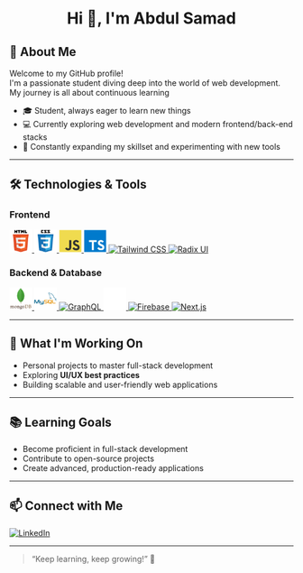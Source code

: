 <h1 align="center">Hi 👋, I'm Abdul Samad</h1>

## 🚀 About Me

Welcome to my GitHub profile!  
I'm a passionate student diving deep into the world of web development. My journey is all about continuous learning

- 🎓 Student, always eager to learn new things  
- 💻 Currently exploring web development and modern frontend/back-end stacks  
- 🌱 Constantly expanding my skillset and experimenting with new tools  

---

## 🛠️ Technologies & Tools

### **Frontend**
<p align="left">
  <a href="https://www.w3.org/html/" target="_blank"> 
    <img src="https://raw.githubusercontent.com/devicons/devicon/master/icons/html5/html5-original-wordmark.svg" alt="HTML5" width="40" height="40"/> 
  </a>
  <a href="https://www.w3schools.com/css/" target="_blank">
    <img src="https://raw.githubusercontent.com/devicons/devicon/master/icons/css3/css3-original-wordmark.svg" alt="CSS3" width="40" height="40"/>
  </a>
  <a href="https://developer.mozilla.org/en-US/docs/Web/JavaScript" target="_blank">
    <img src="https://raw.githubusercontent.com/devicons/devicon/master/icons/javascript/javascript-original.svg" alt="JavaScript" width="40" height="40"/>
  </a>
  <a href="https://www.typescriptlang.org/" target="_blank">
    <img src="https://raw.githubusercontent.com/devicons/devicon/master/icons/typescript/typescript-original.svg" alt="TypeScript" width="40" height="40"/>
  </a>
  <a href="https://tailwindcss.com/" target="_blank">
    <img src="https://www.vectorlogo.zone/logos/tailwindcss/tailwindcss-icon.svg" alt="Tailwind CSS" width="40" height="40"/>
  </a>
  <a href="https://radix-ui.com/" target="_blank">
    <img src="https://avatars.githubusercontent.com/u/75042455?s=200&v=4" alt="Radix UI" width="40" height="40"/>
  </a>
</p>

### **Backend & Database**
<p align="left">
  <a href="https://www.mongodb.com/" target="_blank">
    <img src="https://raw.githubusercontent.com/devicons/devicon/master/icons/mongodb/mongodb-original-wordmark.svg" alt="MongoDB" width="40" height="40"/>
  </a>
  <a href="https://www.mysql.com/" target="_blank">
    <img src="https://raw.githubusercontent.com/devicons/devicon/master/icons/mysql/mysql-original-wordmark.svg" alt="MySQL" width="40" height="40"/>
  </a>
  <a href="https://graphql.org" target="_blank">
    <img src="https://www.vectorlogo.zone/logos/graphql/graphql-icon.svg" alt="GraphQL" width="40" height="40"/>
  </a>
  <a href="https://www.prisma.io/" target="_blank">
    <img src="https://raw.githubusercontent.com/prisma/presskit/main/Assets/Prisma-LightSymbol.svg" alt="Prisma" width="40" height="40"/>
  </a>
  <a href="https://firebase.google.com/" target="_blank">
    <img src="https://www.vectorlogo.zone/logos/firebase/firebase-icon.svg" alt="Firebase" width="40" height="40"/>
  </a>
  <a href="https://nextjs.org/" target="_blank">
    <img src="https://cdn.worldvectorlogo.com/logos/nextjs-2.svg" alt="Next.js" width="40" height="40"/>
  </a>
</p>

---

## 🌟 What I'm Working On

- Personal projects to master full-stack development  
- Exploring **UI/UX best practices**  
- Building scalable and user-friendly web applications  

---

## 📚 Learning Goals

- Become proficient in full-stack development  
- Contribute to open-source projects  
- Create advanced, production-ready applications  

---

## 📫 Connect with Me

<p align="left">
  <a href="https://linkedin.com/in/abdul samad" target="blank">
    <img align="center" src="https://raw.githubusercontent.com/rahuldkjain/github-profile-readme-generator/master/src/images/icons/Social/linked-in-alt.svg" alt="LinkedIn" height="30" width="40" />
  </a>
</p>

---

> “Keep learning, keep growing!” 🌱
